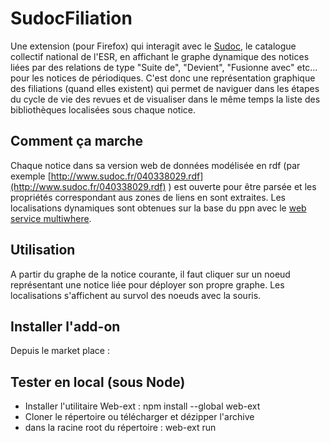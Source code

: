 # SudocFiliation

Une extension (pour Firefox) qui interagit avec le [Sudoc](http://www.sudoc.abes.fr), le catalogue collectif national de l'ESR, en affichant le graphe dynamique des notices liées par des relations de type "Suite de", "Devient", "Fusionne avec" etc... pour les notices de périodiques. C'est donc une représentation graphique des filiations (quand elles existent) qui permet de naviguer dans les étapes du cycle de vie des revues et de visualiser dans le même temps la liste des bibliothèques localisées sous chaque notice.


## Comment ça marche

Chaque notice dans sa version web de données modélisée en rdf (par exemple [http://www.sudoc.fr/040338029.rdf](http://www.sudoc.fr/040338029.rdf) ) est ouverte pour être parsée et les propriétés correspondant aus zones de liens en sont extraites. Les localisations dynamiques sont obtenues sur la base du ppn avec le [web service multiwhere](http://documentation.abes.fr/sudoc/manuels/administration/aidewebservices/index.html#multiwhere:3).

## Utilisation

A partir du graphe de la notice courante, il faut cliquer sur un noeud représentant une notice liée pour déployer son propre graphe.
Les localisations s'affichent au survol des noeuds avec la souris.

## Installer l'add-on

Depuis le market place : []()

## Tester en local (sous Node)
* Installer l'utilitaire Web-ext : npm install --global web-ext
* Cloner le répertoire ou télécharger et dézipper l'archive
* dans la racine root du répertoire : web-ext run

